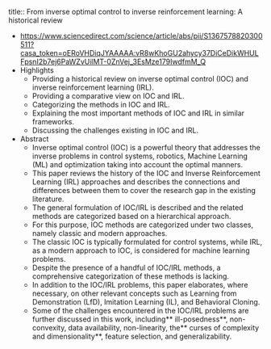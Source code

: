 title:: From inverse optimal control to inverse reinforcement learning: A historical review

- https://www.sciencedirect.com/science/article/abs/pii/S1367578820300511?casa_token=oERoVHDiqJYAAAAA:vR8wKhoGU2ahycy37DiCeDikWHULFpsnI2b7ej6PaWZvUilMT-0ZnVej_3EsMze179IwdfmM_Q
- Highlights
	- Providing a historical review on inverse optimal control (IOC) and inverse reinforcement learning (IRL).
	- Providing a comparative view on IOC and IRL.
	- Categorizing the methods in IOC and IRL.
	- Explaining the most important methods of IOC and IRL in similar frameworks.
	- Discussing the challenges existing in IOC and IRL.
- Abstract
	- Inverse optimal control (IOC) is a powerful theory that addresses the inverse problems in control systems, robotics, Machine Learning (ML) and optimization taking into account the optimal manners.
	- This paper reviews the history of the IOC and Inverse Reinforcement Learning (IRL) approaches and describes the connections and differences between them to cover the research gap in the existing literature.
	- The general formulation of IOC/IRL is described and the related methods are categorized based on a hierarchical approach.
	- For this purpose, IOC methods are categorized under two classes, namely classic and modern approaches.
	- The classic IOC is typically formulated for control systems, while IRL, as a modern approach to IOC, is considered for machine learning problems.
	- Despite the presence of a handful of IOC/IRL methods, a comprehensive categorization of these methods is lacking.
	- In addition to the IOC/IRL problems, this paper elaborates, where necessary, on other relevant concepts such as Learning from Demonstration (LfD), Imitation Learning (IL), and Behavioral Cloning.
	- Some of the challenges encountered in the IOC/IRL problems are further discussed in this work, including** ill-posedness**, non-convexity, data availability, non-linearity, the** curses of complexity and dimensionality**, feature selection, and generalizability.